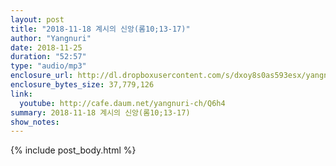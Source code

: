 ```yaml
---
layout: post
title: "2018-11-18 계시의 신앙(롬10;13-17)"
author: "Yangnuri"
date: 2018-11-25
duration: "52:57"
type: "audio/mp3"
enclosure_url: http://dl.dropboxusercontent.com/s/dxoy8s0as593esx/yangnurichurch181118.mp3
enclosure_bytes_size: 37,779,126
link:
  youtube: http://cafe.daum.net/yangnuri-ch/Q6h4
summary: 2018-11-18 계시의 신앙(롬10;13-17)
show_notes:
---
```


{% include post_body.html %}
